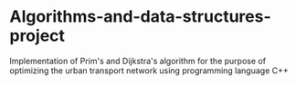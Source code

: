# Algorithms-and-data-structures-project
Implementation of Prim's and Dijkstra's algorithm for the purpose of optimizing the urban transport network using programming language C++
